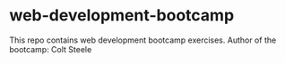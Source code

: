 # web-development-bootcamp
This repo contains web development bootcamp exercises. Author of the bootcamp: Colt Steele
